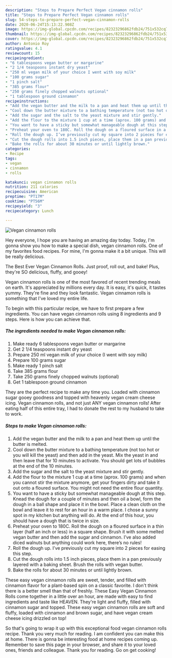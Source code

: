 ```yaml
---
description: "Steps to Prepare Perfect Vegan cinnamon rolls"
title: "Steps to Prepare Perfect Vegan cinnamon rolls"
slug: 54-steps-to-prepare-perfect-vegan-cinnamon-rolls
date: 2020-06-24T15:13:22.908Z
image: https://img-global.cpcdn.com/recipes/82323296862fdb24/751x532cq70/vegan-cinnamon-rolls-recipe-main-photo.jpg
thumbnail: https://img-global.cpcdn.com/recipes/82323296862fdb24/751x532cq70/vegan-cinnamon-rolls-recipe-main-photo.jpg
cover: https://img-global.cpcdn.com/recipes/82323296862fdb24/751x532cq70/vegan-cinnamon-rolls-recipe-main-photo.jpg
author: Antonio Roy
ratingvalue: 4.1
reviewcount: 15
recipeingredient:
- "6 tablespoons vegan butter or margarine"
- "2 1/4 teaspoons instant dry yeast"
- "250 ml vegan milk of your choice I went with soy milk"
- "100 grams sugar"
- "1 pinch salt"
- "385 grams flour"
- "250 grams finely chopped walnuts optional"
- "1 tablespoon ground cinnamon"
recipeinstructions:
- "Add the vegan butter and the milk to a pan and heat them up until the butter is melted."
- "Cool down the butter mixture to a bathing temperature (not too hot or you will kill the yeast) and then add in the yeast. Mix the yeast in and then leave that for 10 minutes to activate. You should get lots of bubbles at the end of the 10 minutes."
- "Add the sugar and the salt to the yeast mixture and stir gently."
- "Add the flour to the mixture 1 cup at a time (aprox. 100 grams) and when you cannot stir the mixture anymore, get your fingers dirty and take it out onto a floured surface. You might not need the entire flour quantity."
- "You want to have a sticky but somewhat manageable dough at this step. Knead the dough for a couple of minutes and then oil a bowl, form the dough in a ball shape and place it in the bowl. Place a clean cloth on the bowl and leave it to rest for an hour in a warm place. I chose a sunny spot in my kitchen but anything will do. At the end of this hour, you should have a dough that is twice in size."
- "Preheat your oven to 180C. Roll the dough on a floured surface in a thin layer (half an inch or less) in a square shape. Brush it with some melted vegan butter and then add the sugar and cinnamon. I’ve also added diced walnuts but anything could work here, there’s no rules!"
- "Roll the dough up. I’ve previously cut my square into 2 pieces for easing this step."
- "Cut the dough rolls into 1.5 inch pieces, place them in a pan previously layered with a baking sheet. Brush the rolls with vegan butter."
- "Bake the rolls for about 30 minutes or until lightly brown."
categories:
- Recipe
tags:
- vegan
- cinnamon
- rolls

katakunci: vegan cinnamon rolls 
nutrition: 211 calories
recipecuisine: American
preptime: "PT17M"
cooktime: "PT56M"
recipeyield: "3"
recipecategory: Lunch

---
```



![Vegan cinnamon rolls](https://img-global.cpcdn.com/recipes/82323296862fdb24/751x532cq70/vegan-cinnamon-rolls-recipe-main-photo.jpg)

Hey everyone, I hope you are having an amazing day today. Today, I'm gonna show you how to make a special dish, vegan cinnamon rolls. One of my favorites food recipes. For mine, I'm gonna make it a bit unique. This will be really delicious.

The Best Ever Vegan Cinnamon Rolls. Just proof, roll out, and bake! Plus, they&#39;re SO delicious, fluffy, and gooey!

Vegan cinnamon rolls is one of the most favored of recent trending meals on earth. It's appreciated by millions every day. It is easy, it's quick, it tastes yummy. They're fine and they look fantastic. Vegan cinnamon rolls is something that I've loved my entire life.


To begin with this particular recipe, we have to first prepare a few ingredients. You can have vegan cinnamon rolls using 8 ingredients and 9 steps. Here is how you can achieve that.

<!--inarticleads1-->

##### The ingredients needed to make Vegan cinnamon rolls:

1. Make ready 6 tablespoons vegan butter or margarine
1. Get 2 1/4 teaspoons instant dry yeast
1. Prepare 250 ml vegan milk of your choice (I went with soy milk)
1. Prepare 100 grams sugar
1. Make ready 1 pinch salt
1. Take 385 grams flour
1. Take 250 grams finely chopped walnuts (optional)
1. Get 1 tablespoon ground cinnamon


They are the perfect recipe to make any time you. Loaded with cinnamon sugar gooey goodness and topped with heavenly vegan cream cheese icing. Vegan cinnamon rolls, and not just ANY vegan cinnamon rolls! After eating half of this entire tray, I had to donate the rest to my husband to take to work. 

<!--inarticleads2-->

##### Steps to make Vegan cinnamon rolls:

1. Add the vegan butter and the milk to a pan and heat them up until the butter is melted.
1. Cool down the butter mixture to a bathing temperature (not too hot or you will kill the yeast) and then add in the yeast. Mix the yeast in and then leave that for 10 minutes to activate. You should get lots of bubbles at the end of the 10 minutes.
1. Add the sugar and the salt to the yeast mixture and stir gently.
1. Add the flour to the mixture 1 cup at a time (aprox. 100 grams) and when you cannot stir the mixture anymore, get your fingers dirty and take it out onto a floured surface. You might not need the entire flour quantity.
1. You want to have a sticky but somewhat manageable dough at this step. Knead the dough for a couple of minutes and then oil a bowl, form the dough in a ball shape and place it in the bowl. Place a clean cloth on the bowl and leave it to rest for an hour in a warm place. I chose a sunny spot in my kitchen but anything will do. At the end of this hour, you should have a dough that is twice in size.
1. Preheat your oven to 180C. Roll the dough on a floured surface in a thin layer (half an inch or less) in a square shape. Brush it with some melted vegan butter and then add the sugar and cinnamon. I’ve also added diced walnuts but anything could work here, there’s no rules!
1. Roll the dough up. I’ve previously cut my square into 2 pieces for easing this step.
1. Cut the dough rolls into 1.5 inch pieces, place them in a pan previously layered with a baking sheet. Brush the rolls with vegan butter.
1. Bake the rolls for about 30 minutes or until lightly brown.


These easy vegan cinnamon rolls are sweet, tender, and filled with cinnamon flavor for a plant-based spin on a classic favorite. I don&#39;t think there is a better smell than that of freshly. These Easy Vegan Cinnamon Rolls come together in a little over an hour, are made with easy to find ingredients and taste like HEAVEN. They&#39;re light and fluffy, filled with cinnamon sugar and topped. These easy vegan cinnamon rolls are soft and fluffy, loaded with cinnamon and brown sugar, and have vegan cream cheese icing drizzled on top! 

So that's going to wrap it up with this exceptional food vegan cinnamon rolls recipe. Thank you very much for reading. I am confident you can make this at home. There is gonna be interesting food at home recipes coming up. Remember to save this page in your browser, and share it to your loved ones, friends and colleague. Thank you for reading. Go on get cooking!

